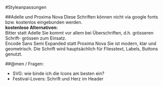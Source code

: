 #Styleanpassungen

##Adelle und Proxima Nova
Diese Schriften können nicht via google fonts bzw. kostenlos 
eingebunden werden.  
**kostenlose Alternativen:**  
Bitter statt Adelle
Sie kommt vor allem bei Überschriften, d.h. grösseren 
Schrift- grössen zum Einsatz.  
Encode Sans Semi Expanded statt Proxima Nova
Sie ist modern, klar und geometrisch. Die Schrift wird 
hauptsächlich für Fliesstext, Labels, Buttons genutzt.  


##@men / Fragen:
 - SVG: wie binde ich die Icons am besten ein?
 - Festival-Lovers: Schrift und Herz im Header